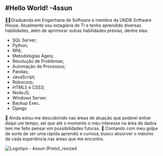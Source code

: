 ## #Hello World! -4ssun
👩‍💻Graduanda em Engenharia de Software e membra da UNDB Software House.
Atualmente sou estagiária de TI e tenho aprendido diversas habilidades, além de aprimorar outras habilidades prévias, dentre elas:
 - SQL Server;
 - Python;
 - RPA;
 - Metodologias Ágeis;
 - Resolução de Problemas;
 - Automação de Processos;
 - Pandas;
 - JavaScript;
 - Robocorp;
 - HTML5 e CSS3;
 - NodeJS;
 - Windows Server;
 - Backup Exec.
 - Django
 
🏹 Ainda estou me descobrindo nas áreas de atuação que poderei entrar daqui um tempo, sei que até o momento o meu interesse na área de dados tem me feito pensar em possibilidades futuras.
🧠 Contando com meu golpe de sorte de ser uma rápida aprendiz e curiosa, busco absorver o máximo de cada experiência nas áreas que me encontro.

![Logotipo - Assun (Preto)_resized](https://user-images.githubusercontent.com/95588838/209759015-1fdeebf7-703c-4f9c-80ac-96719ab35e10.png)

